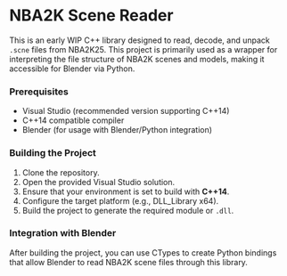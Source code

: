 # NBA2K Scene Reader

This is an early WIP C++ library designed to read, decode, and unpack `.scne` files from NBA2K25. This project is primarily used as a wrapper for interpreting the file structure of NBA2K scenes and models, making it accessible for Blender via Python.

### Prerequisites

- Visual Studio (recommended version supporting C++14)
- C++14 compatible compiler
- Blender (for usage with Blender/Python integration)

### Building the Project

1. Clone the repository.
2. Open the provided Visual Studio solution.
3. Ensure that your environment is set to build with **C++14**.
4. Configure the target platform (e.g., DLL_Library x64).
5. Build the project to generate the required module or `.dll`.

### Integration with Blender

After building the project, you can use CTypes to create Python bindings that allow Blender to read NBA2K scene files through this library.
